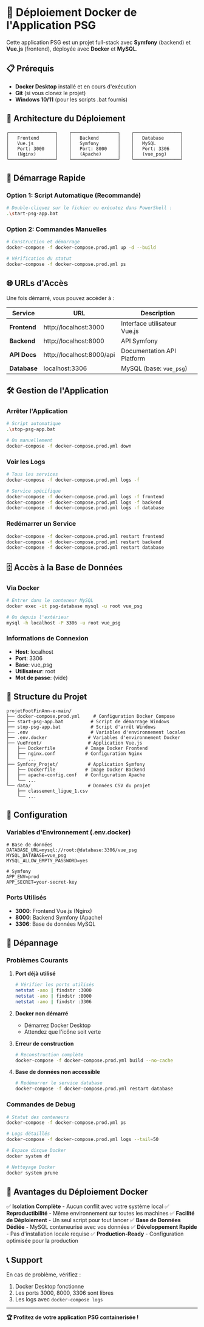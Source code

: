 # 🚀 Déploiement Docker de l'Application PSG

Cette application PSG est un projet full-stack avec **Symfony** (backend) et **Vue.js** (frontend), déployée avec **Docker** et **MySQL**.

## 📋 Prérequis

- **Docker Desktop** installé et en cours d'exécution
- **Git** (si vous clonez le projet)
- **Windows 10/11** (pour les scripts .bat fournis)

## 🎯 Architecture du Déploiement

```
┌─────────────────┐    ┌─────────────────┐    ┌─────────────────┐
│   Frontend      │    │   Backend       │    │   Database      │
│   Vue.js        │    │   Symfony       │    │   MySQL         │
│   Port: 3000    │    │   Port: 8000    │    │   Port: 3306    │
│   (Nginx)       │    │   (Apache)      │    │   (vue_psg)     │
└─────────────────┘    └─────────────────┘    └─────────────────┘
```

## 🚀 Démarrage Rapide

### Option 1: Script Automatique (Recommandé)
```bash
# Double-cliquez sur le fichier ou exécutez dans PowerShell :
.\start-psg-app.bat
```

### Option 2: Commandes Manuelles
```bash
# Construction et démarrage
docker-compose -f docker-compose.prod.yml up -d --build

# Vérification du statut
docker-compose -f docker-compose.prod.yml ps
```

## 🌐 URLs d'Accès

Une fois démarré, vous pouvez accéder à :

| Service | URL | Description |
|---------|-----|-------------|
| **Frontend** | http://localhost:3000 | Interface utilisateur Vue.js |
| **Backend** | http://localhost:8000 | API Symfony |
| **API Docs** | http://localhost:8000/api | Documentation API Platform |
| **Database** | localhost:3306 | MySQL (base: `vue_psg`) |

## 🛠️ Gestion de l'Application

### Arrêter l'Application
```bash
# Script automatique
.\stop-psg-app.bat

# Ou manuellement
docker-compose -f docker-compose.prod.yml down
```

### Voir les Logs
```bash
# Tous les services
docker-compose -f docker-compose.prod.yml logs -f

# Service spécifique
docker-compose -f docker-compose.prod.yml logs -f frontend
docker-compose -f docker-compose.prod.yml logs -f backend
docker-compose -f docker-compose.prod.yml logs -f database
```

### Redémarrer un Service
```bash
docker-compose -f docker-compose.prod.yml restart frontend
docker-compose -f docker-compose.prod.yml restart backend
docker-compose -f docker-compose.prod.yml restart database
```

## 🗄️ Accès à la Base de Données

### Via Docker
```bash
# Entrer dans le conteneur MySQL
docker exec -it psg-database mysql -u root vue_psg

# Ou depuis l'extérieur
mysql -h localhost -P 3306 -u root vue_psg
```

### Informations de Connexion
- **Host**: localhost
- **Port**: 3306
- **Base**: vue_psg
- **Utilisateur**: root
- **Mot de passe**: (vide)

## 📁 Structure du Projet

```
projetFootFinAnn-e-main/
├── docker-compose.prod.yml     # Configuration Docker Compose
├── start-psg-app.bat          # Script de démarrage Windows
├── stop-psg-app.bat           # Script d'arrêt Windows
├── .env                       # Variables d'environnement locales
├── .env.docker               # Variables d'environnement Docker
├── VueFront/                 # Application Vue.js
│   ├── Dockerfile           # Image Docker Frontend
│   ├── nginx.conf           # Configuration Nginx
│   └── ...
├── Symfony_Projet/           # Application Symfony
│   ├── Dockerfile           # Image Docker Backend
│   ├── apache-config.conf   # Configuration Apache
│   └── ...
└── data/                     # Données CSV du projet
    ├── classement_ligue_1.csv
    └── ...
```

## 🔧 Configuration

### Variables d'Environnement (.env.docker)
```env
# Base de données
DATABASE_URL=mysql://root:@database:3306/vue_psg
MYSQL_DATABASE=vue_psg
MYSQL_ALLOW_EMPTY_PASSWORD=yes

# Symfony
APP_ENV=prod
APP_SECRET=your-secret-key
```

### Ports Utilisés
- **3000**: Frontend Vue.js (Nginx)
- **8000**: Backend Symfony (Apache)
- **3306**: Base de données MySQL

## 🚨 Dépannage

### Problèmes Courants

1. **Port déjà utilisé**
   ```bash
   # Vérifier les ports utilisés
   netstat -ano | findstr :3000
   netstat -ano | findstr :8000
   netstat -ano | findstr :3306
   ```

2. **Docker non démarré**
   - Démarrez Docker Desktop
   - Attendez que l'icône soit verte

3. **Erreur de construction**
   ```bash
   # Reconstruction complète
   docker-compose -f docker-compose.prod.yml build --no-cache
   ```

4. **Base de données non accessible**
   ```bash
   # Redémarrer le service database
   docker-compose -f docker-compose.prod.yml restart database
   ```

### Commandes de Debug

```bash
# Statut des conteneurs
docker-compose -f docker-compose.prod.yml ps

# Logs détaillés
docker-compose -f docker-compose.prod.yml logs --tail=50

# Espace disque Docker
docker system df

# Nettoyage Docker
docker system prune
```

## 🎉 Avantages du Déploiement Docker

✅ **Isolation Complète** - Aucun conflit avec votre système local
✅ **Reproductibilité** - Même environnement sur toutes les machines
✅ **Facilité de Déploiement** - Un seul script pour tout lancer
✅ **Base de Données Dédiée** - MySQL conteneurisé avec vos données
✅ **Développement Rapide** - Pas d'installation locale requise
✅ **Production-Ready** - Configuration optimisée pour la production

## 📞 Support

En cas de problème, vérifiez :
1. Docker Desktop fonctionne
2. Les ports 3000, 8000, 3306 sont libres
3. Les logs avec `docker-compose logs`

---

**🏆 Profitez de votre application PSG containerisée !**
